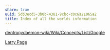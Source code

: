 ```yaml
---
share: true
uuid: 5db3ecd5-3b0b-4381-9cbc-c0c6a21065a2
title: Index of all the worlds information
---
```

[dentropydaemon-wiki/Wiki/Concepts/List/Google](/undefined)

[Larry Page](/undefined)